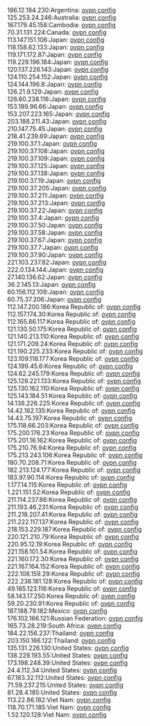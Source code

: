 186.12.184.230:Argentina: [ovpn config](vpn/186_12_184_230.ovpn)  
125.253.24.246:Australia: [ovpn config](vpn/125_253_24_246.ovpn)  
167.179.45.158:Cambodia: [ovpn config](vpn/167_179_45_158.ovpn)  
70.31.131.224:Canada: [ovpn config](vpn/70_31_131_224.ovpn)  
113.147.151.106:Japan: [ovpn config](vpn/113_147_151_106.ovpn)  
118.158.62.133:Japan: [ovpn config](vpn/118_158_62_133.ovpn)  
119.171.172.87:Japan: [ovpn config](vpn/119_171_172_87.ovpn)  
119.229.196.184:Japan: [ovpn config](vpn/119_229_196_184.ovpn)  
120.137.226.143:Japan: [ovpn config](vpn/120_137_226_143.ovpn)  
124.110.254.152:Japan: [ovpn config](vpn/124_110_254_152.ovpn)  
124.144.196.8:Japan: [ovpn config](vpn/124_144_196_8.ovpn)  
126.21.9.129:Japan: [ovpn config](vpn/126_21_9_129.ovpn)  
126.60.238.116:Japan: [ovpn config](vpn/126_60_238_116.ovpn)  
153.189.96.66:Japan: [ovpn config](vpn/153_189_96_66.ovpn)  
153.207.223.165:Japan: [ovpn config](vpn/153_207_223_165.ovpn)  
203.188.211.43:Japan: [ovpn config](vpn/203_188_211_43.ovpn)  
210.147.75.45:Japan: [ovpn config](vpn/210_147_75_45.ovpn)  
218.41.239.69:Japan: [ovpn config](vpn/218_41_239_69.ovpn)  
219.100.37.1:Japan: [ovpn config](vpn/219_100_37_1.ovpn)  
219.100.37.108:Japan: [ovpn config](vpn/219_100_37_108.ovpn)  
219.100.37.109:Japan: [ovpn config](vpn/219_100_37_109.ovpn)  
219.100.37.125:Japan: [ovpn config](vpn/219_100_37_125.ovpn)  
219.100.37.138:Japan: [ovpn config](vpn/219_100_37_138.ovpn)  
219.100.37.19:Japan: [ovpn config](vpn/219_100_37_19.ovpn)  
219.100.37.205:Japan: [ovpn config](vpn/219_100_37_205.ovpn)  
219.100.37.211:Japan: [ovpn config](vpn/219_100_37_211.ovpn)  
219.100.37.213:Japan: [ovpn config](vpn/219_100_37_213.ovpn)  
219.100.37.22:Japan: [ovpn config](vpn/219_100_37_22.ovpn)  
219.100.37.4:Japan: [ovpn config](vpn/219_100_37_4.ovpn)  
219.100.37.50:Japan: [ovpn config](vpn/219_100_37_50.ovpn)  
219.100.37.58:Japan: [ovpn config](vpn/219_100_37_58.ovpn)  
219.100.37.67:Japan: [ovpn config](vpn/219_100_37_67.ovpn)  
219.100.37.7:Japan: [ovpn config](vpn/219_100_37_7.ovpn)  
219.100.37.90:Japan: [ovpn config](vpn/219_100_37_90.ovpn)  
221.103.237.82:Japan: [ovpn config](vpn/221_103_237_82.ovpn)  
222.0.134.144:Japan: [ovpn config](vpn/222_0_134_144.ovpn)  
27.140.136.62:Japan: [ovpn config](vpn/27_140_136_62.ovpn)  
36.2.145.13:Japan: [ovpn config](vpn/36_2_145_13.ovpn)  
60.156.112.109:Japan: [ovpn config](vpn/60_156_112_109.ovpn)  
60.75.37.206:Japan: [ovpn config](vpn/60_75_37_206.ovpn)  
112.147.200.186:Korea Republic of: [ovpn config](vpn/112_147_200_186.ovpn)  
112.157.174.30:Korea Republic of: [ovpn config](vpn/112_157_174_30.ovpn)  
112.165.86.117:Korea Republic of: [ovpn config](vpn/112_165_86_117.ovpn)  
121.130.50.175:Korea Republic of: [ovpn config](vpn/121_130_50_175.ovpn)  
121.140.213.110:Korea Republic of: [ovpn config](vpn/121_140_213_110.ovpn)  
121.171.209.24:Korea Republic of: [ovpn config](vpn/121_171_209_24.ovpn)  
121.190.225.233:Korea Republic of: [ovpn config](vpn/121_190_225_233.ovpn)  
123.109.118.177:Korea Republic of: [ovpn config](vpn/123_109_118_177.ovpn)  
124.199.45.6:Korea Republic of: [ovpn config](vpn/124_199_45_6.ovpn)  
124.62.245.179:Korea Republic of: [ovpn config](vpn/124_62_245_179.ovpn)  
125.129.221.133:Korea Republic of: [ovpn config](vpn/125_129_221_133.ovpn)  
125.130.162.110:Korea Republic of: [ovpn config](vpn/125_130_162_110.ovpn)  
125.143.184.51:Korea Republic of: [ovpn config](vpn/125_143_184_51.ovpn)  
14.138.226.225:Korea Republic of: [ovpn config](vpn/14_138_226_225.ovpn)  
14.42.162.135:Korea Republic of: [ovpn config](vpn/14_42_162_135.ovpn)  
14.43.75.197:Korea Republic of: [ovpn config](vpn/14_43_75_197.ovpn)  
175.118.66.203:Korea Republic of: [ovpn config](vpn/175_118_66_203.ovpn)  
175.200.176.23:Korea Republic of: [ovpn config](vpn/175_200_176_23.ovpn)  
175.201.16.162:Korea Republic of: [ovpn config](vpn/175_201_16_162.ovpn)  
175.210.76.94:Korea Republic of: [ovpn config](vpn/175_210_76_94.ovpn)  
175.213.243.106:Korea Republic of: [ovpn config](vpn/175_213_243_106.ovpn)  
180.70.208.71:Korea Republic of: [ovpn config](vpn/180_70_208_71.ovpn)  
182.213.124.177:Korea Republic of: [ovpn config](vpn/182_213_124_177.ovpn)  
183.97.90.114:Korea Republic of: [ovpn config](vpn/183_97_90_114.ovpn)  
1.177.14.115:Korea Republic of: [ovpn config](vpn/1_177_14_115.ovpn)  
1.221.151.52:Korea Republic of: [ovpn config](vpn/1_221_151_52.ovpn)  
211.114.237.86:Korea Republic of: [ovpn config](vpn/211_114_237_86.ovpn)  
211.193.46.231:Korea Republic of: [ovpn config](vpn/211_193_46_231.ovpn)  
211.218.207.41:Korea Republic of: [ovpn config](vpn/211_218_207_41.ovpn)  
211.222.117.137:Korea Republic of: [ovpn config](vpn/211_222_117_137.ovpn)  
218.153.229.187:Korea Republic of: [ovpn config](vpn/218_153_229_187.ovpn)  
220.121.210.79:Korea Republic of: [ovpn config](vpn/220_121_210_79.ovpn)  
220.95.12.19:Korea Republic of: [ovpn config](vpn/220_95_12_19.ovpn)  
221.158.101.54:Korea Republic of: [ovpn config](vpn/221_158_101_54.ovpn)  
221.160.172.30:Korea Republic of: [ovpn config](vpn/221_160_172_30.ovpn)  
221.167.164.152:Korea Republic of: [ovpn config](vpn/221_167_164_152.ovpn)  
222.108.159.29:Korea Republic of: [ovpn config](vpn/222_108_159_29.ovpn)  
222.238.181.128:Korea Republic of: [ovpn config](vpn/222_238_181_128.ovpn)  
49.165.123.116:Korea Republic of: [ovpn config](vpn/49_165_123_116.ovpn)  
58.143.17.250:Korea Republic of: [ovpn config](vpn/58_143_17_250.ovpn)  
59.20.230.91:Korea Republic of: [ovpn config](vpn/59_20_230_91.ovpn)  
187.188.79.182:Mexico: [ovpn config](vpn/187_188_79_182.ovpn)  
176.102.166.121:Russian Federation: [ovpn config](vpn/176_102_166_121.ovpn)  
165.73.28.219:South Africa: [ovpn config](vpn/165_73_28_219.ovpn)  
184.22.156.237:Thailand: [ovpn config](vpn/184_22_156_237.ovpn)  
203.150.166.122:Thailand: [ovpn config](vpn/203_150_166_122.ovpn)  
135.131.226.130:United States: [ovpn config](vpn/135_131_226_130.ovpn)  
138.229.193.55:United States: [ovpn config](vpn/138_229_193_55.ovpn)  
173.198.248.39:United States: [ovpn config](vpn/173_198_248_39.ovpn)  
24.4.112.34:United States: [ovpn config](vpn/24_4_112_34.ovpn)  
67.183.32.112:United States: [ovpn config](vpn/67_183_32_112.ovpn)  
71.59.237.215:United States: [ovpn config](vpn/71_59_237_215.ovpn)  
81.28.4.185:United States: [ovpn config](vpn/81_28_4_185.ovpn)  
113.22.86.182:Viet Nam: [ovpn config](vpn/113_22_86_182.ovpn)  
118.70.171.185:Viet Nam: [ovpn config](vpn/118_70_171_185.ovpn)  
1.52.120.128:Viet Nam: [ovpn config](vpn/1_52_120_128.ovpn)  
